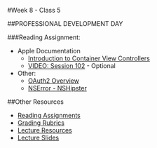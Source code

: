 #Week 8 - Class 5

##PROFESSIONAL DEVELOPMENT DAY

###Reading Assignment:
* Apple Documentation
  * [Introduction to Container View Controllers](https://developer.apple.com/library/ios/featuredarticles/ViewControllerPGforiPhoneOS/ImplementingaContainerViewController.html)
  * [VIDEO: Session 102](https://developer.apple.com/videos/wwdc/2011/?id=102T) - Optional
* Other:
  * [OAuth2 Overview](http://tutorials.jenkov.com/oauth2/index.html)
  * [NSError - NSHipster](http://nshipster.com/nserror/)

##Other Resources
* [Reading Assignments](../../Resources/ra-grading-standard/)
* [Grading Rubrics](../../Resources/)
* [Lecture Resources](lecture/)
* [Lecture Slides]()
